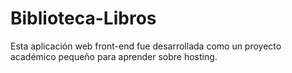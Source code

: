 # Biblioteca-Libros

Esta aplicación web front-end fue desarrollada como un proyecto académico pequeño para aprender sobre hosting.